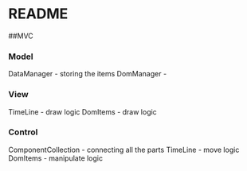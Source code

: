 # README

##MVC

### Model

DataManager - storing the items 
DomManager - 

### View

TimeLine - draw logic
DomItems - draw logic

### Control

ComponentCollection - connecting all the parts
TimeLine - move logic
DomItems - manipulate logic

